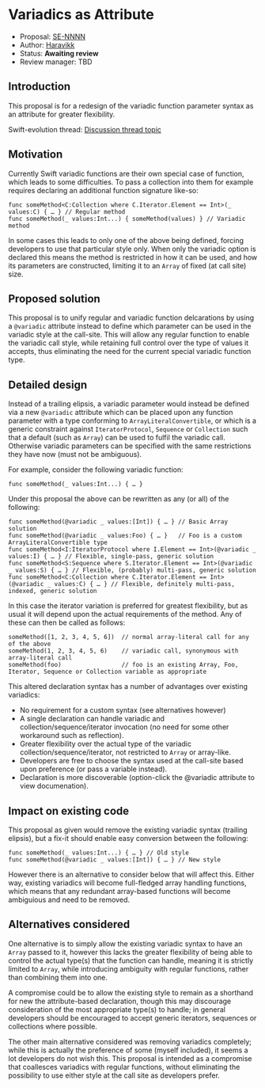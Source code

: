# Variadics as Attribute

* Proposal: [SE-NNNN](0000-variadics-as-attribute.md)
* Author: [Haravikk](https://github.com/haravikk)
* Status: **Awaiting review**
* Review manager: TBD

## Introduction

This proposal is for a redesign of the variadic function parameter syntax as an attribute for greater flexibility.

Swift-evolution thread: [Discussion thread topic](http://thread.gmane.org/gmane.comp.lang.swift.evolution/23303)

## Motivation

Currently Swift variadic functions are their own special case of function, which leads to some difficulties. To pass a collection into them for example requires declaring an additional function signature like-so:

```
func someMethod<C:Collection where C.Iterator.Element == Int>(_ values:C) { … } // Regular method
func someMethod(_ values:Int...) { someMethod(values) } // Variadic method
```

In some cases this leads to only one of the above being defined, forcing developers to use that particular style only. When only the variadic option is declared this means the method is restricted in how it can be used, and how its parameters are constructed, limiting it to an `Array` of fixed (at call site) size.

## Proposed solution

This proposal is to unify regular and variadic function delcarations by using a `@variadic` attribute instead to define which parameter can be used in the variadic style at the call-site. This will allow any regular function to enable the variadic call style, while retaining full control over the type of values it accepts, thus eliminating the need for the current special variadic function type.

## Detailed design

Instead of a trailing elipsis, a variadic parameter would instead be defined via a new `@variadic` attribute which can be placed upon any function parameter with a type conforming to `ArrayLiteralConvertible`, or which is a generic constraint against `IteratorProtocol`, `Sequence` or `Collection` such that a default (such as `Array`) can be used to fulfil the variadic call. Otherwise variadic parameters can be specified with the same restrictions they have now (must not be ambiguous).

For example, consider the following variadic function:

```
func someMethod(_ values:Int...) { … }
```

Under this proposal the above can be rewritten as any (or all) of the following:

```
func someMethod(@variadic _ values:[Int]) { … } // Basic Array solution
func someMethod(@variadic _ values:Foo) { … }   // Foo is a custom ArrayLiteralConvertible type
func someMethod<I:IteratorProtocol where I.Element == Int>(@variadic _ values:I) { … } // Flexible, single-pass, generic solution
func someMethod<S:Sequence where S.Iterator.Element == Int>(@variadic _ values:S) { … } // Flexible, (probably) multi-pass, generic solution
func someMethod<C:Collection where C.Iterator.Element == Int>(@variadic _ values:C) { … } // Flexible, definitely multi-pass, indexed, generic solution
```

In this case the iterator variation is preferred for greatest flexibility, but as usual it will depend upon the actual requirements of the method. Any of these can then be called as follows:

```
someMethod([1, 2, 3, 4, 5, 6])  // normal array-literal call for any of the above
someMethod(1, 2, 3, 4, 5, 6)    // variadic call, synonymous with array-literal call
someMethod(foo)                 // foo is an existing Array, Foo, Iterator, Sequence or Collection variable as appropriate
```

This altered declaration syntax has a number of advantages over existing variadics:

* No requirement for a custom syntax (see alternatives however)
* A single declaration can handle variadic and collection/sequence/iterator invocation (no need for some other workaround such as reflection).
* Greater flexibility over the actual type of the variadic collection/sequence/iterator, not restricted to `Array` or array-like.
* Developers are free to choose the syntax used at the call-site based upon preference (or pass a variable instead).
* Declaration is more discoverable (option-click the @variadic attribute to view documenation).

## Impact on existing code

This proposal as given would remove the existing variadic syntax (trailing elipsis), but a fix-it should enable easy conversion between the following:

```
func someMethod(_ values:Int...) { … } // Old style
func someMethod(@variadic _ values:[Int]) { … } // New style
```

However there is an alternative to consider below that will affect this. Either way, existing variadics will become full-fledged array handling functions, which means that any redundant array-based functions will become ambiguious and need to be removed.

## Alternatives considered

One alternative is to simply allow the existing variadic syntax to have an `Array` passed to it, however this lacks the greater flexibility of being able to control the actual type(s) that the function can handle, meaning it is strictly limited to `Array`, while introducing ambiguity with regular functions, rather than combining them into one.

A compromise could be to allow the existing style to remain as a shorthand for new the attribute-based declaration, though this may discourage consideration of the most appropriate type(s) to handle; in general developers should be encouraged to accept generic iterators, sequences or collections where possible.

The other main alternative considered was removing variadics completely; while this is actually the preference of some (myself included), it seems a lot developers do not wish this. This proposal is intended as a compromise that coallesces variadics with regular functions, without eliminating the possibility to use either style at the call site as developers prefer.
